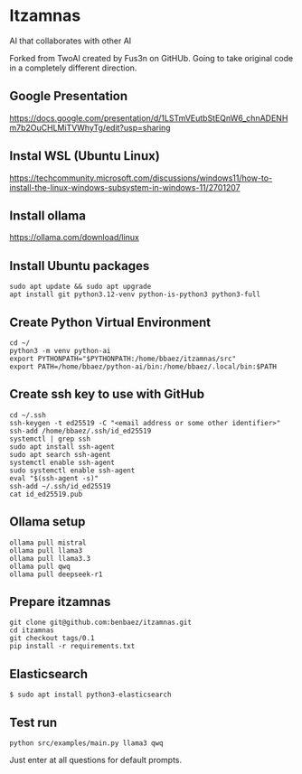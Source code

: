 # Itzamnas
AI that collaborates with other AI

Forked from TwoAI created by Fus3n on GitHUb.  Going to take original code in a completely different direction.

##  Google Presentation
https://docs.google.com/presentation/d/1LSTmVEutbStEQnW6_chnADENHm7b2OuCHLMiTVWhyTg/edit?usp=sharing

## Instal WSL (Ubuntu Linux)

https://techcommunity.microsoft.com/discussions/windows11/how-to-install-the-linux-windows-subsystem-in-windows-11/2701207

## Install ollama

https://ollama.com/download/linux

## Install Ubuntu packages

```
sudo apt update && sudo apt upgrade
apt install git python3.12-venv python-is-python3 python3-full
```

## Create Python Virtual Environment

```
cd ~/
python3 -m venv python-ai
export PYTHONPATH="$PYTHONPATH:/home/bbaez/itzamnas/src"
export PATH=/home/bbaez/python-ai/bin:/home/bbaez/.local/bin:$PATH
```

## Create ssh key to use with GitHub

```
cd ~/.ssh
ssh-keygen -t ed25519 -C "<email address or some other identifier>"
ssh-add /home/bbaez/.ssh/id_ed25519
systemctl | grep ssh
sudo apt install ssh-agent
sudo apt search ssh-agent
systemctl enable ssh-agent
sudo systemctl enable ssh-agent
eval "$(ssh-agent -s)"
ssh-add ~/.ssh/id_ed25519
cat id_ed25519.pub
```

## Ollama setup

```
ollama pull mistral
ollama pull llama3
ollama pull llama3.3
ollama pull qwq
ollama pull deepseek-r1
```

## Prepare itzamnas

```
git clone git@github.com:benbaez/itzamnas.git
cd itzamnas
git checkout tags/0.1
pip install -r requirements.txt
```

## Elasticsearch

```
$ sudo apt install python3-elasticsearch
```

## Test run

```
python src/examples/main.py llama3 qwq
```

Just enter at all questions for default prompts.

